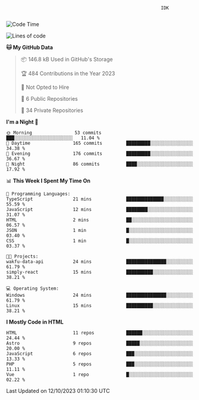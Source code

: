 ```text
                                                          IDK
                                       
```

<!--START_SECTION:waka-->
![Code Time](http://img.shields.io/badge/Code%20Time-65%20hrs%2053%20mins-blue)

![Lines of code](https://img.shields.io/badge/From%20Hello%20World%20I%27ve%20Written-127.3%20thousand%20lines%20of%20code-blue)

**🐱 My GitHub Data** 

> 📦 146.8 kB Used in GitHub's Storage 
 > 
> 🏆 484 Contributions in the Year 2023
 > 
> 🚫 Not Opted to Hire
 > 
> 📜 6 Public Repositories 
 > 
> 🔑 34 Private Repositories 
 > 
**I'm a Night 🦉** 

```text
🌞 Morning                53 commits          ███░░░░░░░░░░░░░░░░░░░░░░   11.04 % 
🌆 Daytime                165 commits         █████████░░░░░░░░░░░░░░░░   34.38 % 
🌃 Evening                176 commits         █████████░░░░░░░░░░░░░░░░   36.67 % 
🌙 Night                  86 commits          ████░░░░░░░░░░░░░░░░░░░░░   17.92 % 
```


📊 **This Week I Spent My Time On** 

```text
💬 Programming Languages: 
TypeScript               21 mins             ██████████████░░░░░░░░░░░   55.59 % 
JavaScript               12 mins             ████████░░░░░░░░░░░░░░░░░   31.07 % 
HTML                     2 mins              ██░░░░░░░░░░░░░░░░░░░░░░░   06.57 % 
JSON                     1 min               █░░░░░░░░░░░░░░░░░░░░░░░░   03.40 % 
CSS                      1 min               █░░░░░░░░░░░░░░░░░░░░░░░░   03.37 % 

🐱‍💻 Projects: 
wakfu-data-api           24 mins             ███████████████░░░░░░░░░░   61.79 % 
simply-react             15 mins             ██████████░░░░░░░░░░░░░░░   38.21 % 

💻 Operating System: 
Windows                  24 mins             ███████████████░░░░░░░░░░   61.79 % 
Linux                    15 mins             ██████████░░░░░░░░░░░░░░░   38.21 % 
```

**I Mostly Code in HTML** 

```text
HTML                     11 repos            ██████░░░░░░░░░░░░░░░░░░░   24.44 % 
Astro                    9 repos             █████░░░░░░░░░░░░░░░░░░░░   20.00 % 
JavaScript               6 repos             ███░░░░░░░░░░░░░░░░░░░░░░   13.33 % 
PHP                      5 repos             ███░░░░░░░░░░░░░░░░░░░░░░   11.11 % 
Vue                      1 repo              █░░░░░░░░░░░░░░░░░░░░░░░░   02.22 % 
```




 Last Updated on 12/10/2023 01:10:30 UTC
<!--END_SECTION:waka-->
